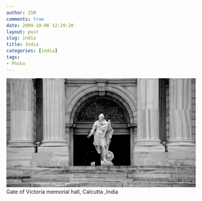 ```yaml
---
author: ZSM
comments: true
date: 2009-10-06 12:29:20
layout: post
slug: india
title: India
categories: [india]
tags:
- Photo
---
```

![India](/public/thumb/india4.jpg)
Gate of Victoria memorial hall, Calcutta ,India